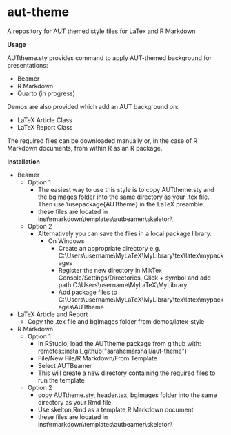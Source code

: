 # aut-theme
A repository for AUT themed style files for LaTex and R Markdown


**Usage**

AUTtheme.sty provides command to apply AUT-themed background for presentations:
  + Beamer
  + R Markdown
  + Quarto (in progress)

Demos are also provided which add an AUT background on:
  + LaTeX Article Class
  + LaTeX Report Class
  
The required files can be downloaded manually or, 
in the case of R Markdown documents, from within R as an R package.

  

**Installation**

  + Beamer
     - Option 1
        - The easiest way to use this style is to copy AUTtheme.sty and the bgImages folder into the same directory as your .tex file. Then use \usepackage{AUTtheme} in the LaTeX preamble.
        - these files are located in inst\rmarkdown\templates\autbeamer\skeleton\
     - Option 2
        - Alternatively you can save the files in a local package library.
           - On Windows
             - Create an appropriate directory e.g. C:\Users\username\MyLaTeX\MyLibrary\tex\latex\mypackages
             - Register the new directory in MikTex Console/Settings/Directories, Click + symbol and add path C:\Users\username\MyLaTeX\MyLibrary
             - Add package files to C:\Users\username\MyLaTeX\MyLibrary\tex\latex\mypackages\AUTtheme
  + LaTeX Article and Report
     - Copy the .tex file and bgImages folder from demos/latex-style
  + R Markdown
    - Option 1
        - In RStudio, load the AUTtheme package from github with: remotes::install_github("sarahemarshall/aut-theme")
        - File/New File/R Markdown/From Template
        - Select AUTBeamer
        - This will create a new directory containing the required files to run the template
    - Option 2
        - copy AUTtheme.sty, header.tex, bgImages folder into the same directory as your Rmd file. 
        - Use skelton.Rmd as a template R Markdown document
        - these files are located in inst\rmarkdown\templates\autbeamer\skeleton\   
        

